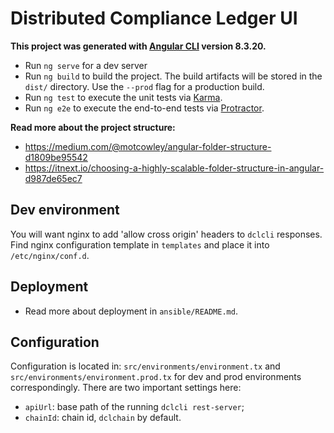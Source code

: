 # Distributed Compliance Ledger UI

__This project was generated with [Angular CLI](https://github.com/angular/angular-cli) version 8.3.20.__

- Run `ng serve` for a dev server
- Run `ng build` to build the project. The build artifacts will be stored in the `dist/` directory. Use the `--prod` flag for a production build.
- Run `ng test` to execute the unit tests via [Karma](https://karma-runner.github.io).
- Run `ng e2e` to execute the end-to-end tests via [Protractor](http://www.protractortest.org/).

__Read more about the project structure:__

- <https://medium.com/@motcowley/angular-folder-structure-d1809be95542>
- <https://itnext.io/choosing-a-highly-scalable-folder-structure-in-angular-d987de65ec7>

## Dev environment

You will want nginx to add 'allow cross origin' headers to `dclcli` responses. Find nginx configuration template in `templates` and place it into `/etc/nginx/conf.d`.

## Deployment

- Read more about deployment in `ansible/README.md`.

## Configuration

Configuration is located in: `src/environments/environment.tx` and `src/environments/environment.prod.tx` for dev and prod environments correspondingly.
There are two important settings here:

- `apiUrl`: base path of the running `dclcli rest-server`;
- `chainId`: chain id, `dclchain` by default.
